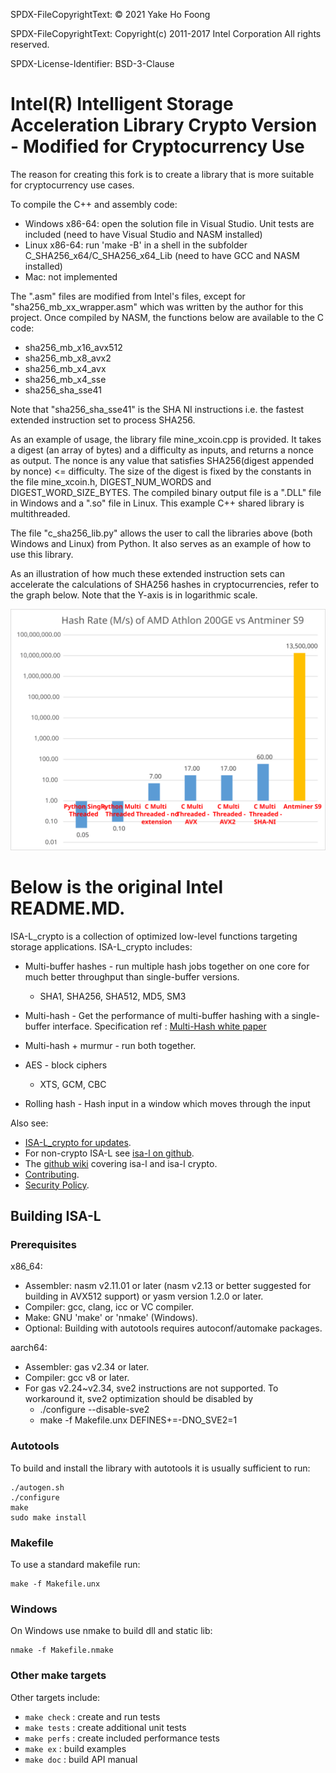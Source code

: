 SPDX-FileCopyrightText: © 2021 Yake Ho Foong

SPDX-FileCopyrightText: Copyright(c) 2011-2017 Intel Corporation All rights reserved.

SPDX-License-Identifier: BSD-3-Clause


Intel(R) Intelligent Storage Acceleration Library Crypto Version - Modified for Cryptocurrency Use  
==================================================================================================  

The reason for creating this fork is to create a library that is more suitable for cryptocurrency use cases.

To compile the C++ and assembly code:
* Windows x86-64: open the solution file in Visual Studio. Unit tests are included (need to have Visual Studio and NASM installed)
* Linux x86-64: run 'make -B' in a shell in the subfolder C_SHA256_x64/C_SHA256_x64_Lib (need to have GCC and NASM installed)
* Mac: not implemented

The ".asm" files are modified from Intel's files, except for "sha256_mb_xx_wrapper.asm" which was written by the author for this project. Once compiled by NASM, the functions below are available to the C code:
* sha256_mb_x16_avx512
* sha256_mb_x8_avx2
* sha256_mb_x4_avx
* sha256_mb_x4_sse
* sha256_sha_sse41

Note that "sha256_sha_sse41" is the SHA NI instructions i.e. the fastest extended instruction set to process SHA256.


As an example of usage, the library file mine_xcoin.cpp is provided. It takes a digest (an array of bytes) and a difficulty as inputs, and returns a nonce as output. The nonce is any value that satisfies SHA256(digest appended by nonce) <= difficulty. The size of the digest is fixed by the constants in the file mine_xcoin.h, DIGEST_NUM_WORDS and DIGEST_WORD_SIZE_BYTES. The compiled binary output file is a ".DLL" file in Windows and a ".so" file in Linux. This example C++ shared library is multithreaded.


The file "c_sha256_lib.py" allows the user to call the libraries above (both Windows and Linux) from Python. It also serves as an example of how to use this library.


As an illustration of how much these extended instruction sets can accelerate the calculations of SHA256 hashes in cryptocurrencies, refer to the graph below. Note that the Y-axis is in logarithmic scale.  

![Graph of hashing speed under various codes](https://github.com/YakeHoFoong/IntelAccelerationSHA/blob/master/Graph.svg) 


Below is the original Intel README.MD.
==================================================================================================  

ISA-L_crypto is a collection of optimized low-level functions targeting storage
applications.  ISA-L_crypto includes:

* Multi-buffer hashes - run multiple hash jobs together on one core for much
  better throughput than single-buffer versions.
  - SHA1, SHA256, SHA512, MD5, SM3

* Multi-hash - Get the performance of multi-buffer hashing with a single-buffer
  interface. Specification ref : [Multi-Hash white paper](https://www.intel.com/content/dam/www/public/us/en/documents/white-papers/multi-hash-paper.pdf)

* Multi-hash + murmur - run both together.

* AES - block ciphers
  - XTS, GCM, CBC

* Rolling hash - Hash input in a window which moves through the input

Also see:
* [ISA-L_crypto for updates](https://github.com/intel/isa-l_crypto).
* For non-crypto ISA-L see [isa-l on github](https://github.com/intel/isa-l).
* The [github wiki](https://github.com/intel/isa-l/wiki) covering isa-l and
  isa-l crypto.
* [Contributing](CONTRIBUTING.md).
* [Security Policy](SECURITY.md).

Building ISA-L
--------------

### Prerequisites

x86_64:
* Assembler: nasm v2.11.01 or later (nasm v2.13 or better suggested for building in AVX512 support)
  or yasm version 1.2.0 or later.
* Compiler: gcc, clang, icc or VC compiler.
* Make: GNU 'make' or 'nmake' (Windows).
* Optional: Building with autotools requires autoconf/automake packages.

aarch64:
* Assembler: gas v2.34 or later.
* Compiler: gcc v8 or later.
* For gas v2.24~v2.34, sve2 instructions are not supported. To workaround it, sve2 optimization should be disabled by
    * ./configure --disable-sve2
    * make -f Makefile.unx DEFINES+=-DNO_SVE2=1

### Autotools
To build and install the library with autotools it is usually sufficient to run:

    ./autogen.sh
    ./configure
    make
    sudo make install

### Makefile
To use a standard makefile run:

    make -f Makefile.unx

### Windows
On Windows use nmake to build dll and static lib:

    nmake -f Makefile.nmake

### Other make targets
Other targets include:
* `make check` : create and run tests
* `make tests` : create additional unit tests
* `make perfs` : create included performance tests
* `make ex`    : build examples
* `make doc`   : build API manual
